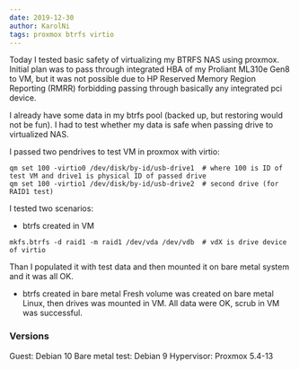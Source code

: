 ```yaml
---
date: 2019-12-30
author: KarolNi
tags: proxmox btrfs virtio
---
```


Today I tested basic safety of virtualizing my BTRFS NAS using proxmox.
Initial plan was to pass through integrated HBA of my Proliant ML310e Gen8 to VM, but it was not possible due to HP Reserved Memory Region Reporting (RMRR) forbidding passing through basically any integrated pci device.

I already have some data in my btrfs pool (backed up, but restoring would not be fun). I had to test whether my data is safe when passing drive to virtualized NAS.

I passed two pendrives to test VM in proxmox with virtio:

```
qm set 100 -virtio0 /dev/disk/by-id/usb-drive1  # where 100 is ID of test VM and drive1 is physical ID of passed drive
qm set 100 -virtio1 /dev/disk/by-id/usb-drive2  # second drive (for RAID1 test)
```

I tested two scenarios:

- btrfs created in VM
```
mkfs.btrfs -d raid1 -m raid1 /dev/vda /dev/vdb  # vdX is drive device of virtio
```
Than I populated it with test data and then mounted it on bare metal system and it was all OK.

- btrfs created in bare metal
Fresh volume was created on bare metal Linux, then drives was mounted in VM. All data were OK, scrub in VM was successful.


### Versions

Guest: Debian 10
Bare metal test: Debian 9
Hypervisor: Proxmox 5.4-13
